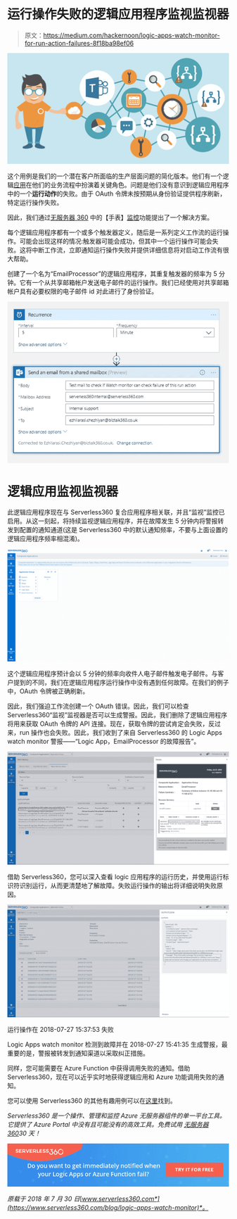 # 运行操作失败的逻辑应用程序监视监视器

> 原文：<https://medium.com/hackernoon/logic-apps-watch-monitor-for-run-action-failures-8f18ba98ef06>

![](img/8ea7b3b1fbc3ed1e5c7c86b398fbdb05.png)

这个用例是我们的一个潜在客户所面临的生产层面问题的简化版本。他们有一个逻辑[应用](https://hackernoon.com/tagged/app)在他们的业务流程中扮演着关键角色。问题是他们没有意识到逻辑应用程序中的一个**运行动作**的失败。由于 OAuth 令牌未按预期从身份验证提供程序刷新，特定运行操作失败。

因此，我们通过[无服务器 360](http://serverless360.com/?utm_source=Serverless360_blog) 中的【手表】[监控](https://hackernoon.com/tagged/monitoring)功能提出了一个解决方案。

每个逻辑应用程序都有一个或多个触发器定义，随后是一系列定义工作流的运行操作。可能会出现这样的情况:触发器可能会成功，但其中一个运行操作可能会失败。这将中断工作流，立即通知运行操作失败并提供详细信息将对启动工作流有很大帮助。

创建了一个名为“EmailProcessor”的逻辑应用程序，其重复触发器的频率为 5 分钟。它有一个从共享邮箱帐户发送电子邮件的运行操作。我们已经使用对共享邮箱帐户具有必要权限的电子邮件 id 对此进行了身份验证。

![](img/372930f8de84926cfaa883655ace7ea4.png)

# 逻辑应用监视监视器

此逻辑应用程序现在与 Serverless360 复合应用程序相关联，并且“监视”监控已启用。从这一刻起，将持续监视逻辑应用程序，并在故障发生 5 分钟内将警报转发到配置的通知通道(这是 Serverless360 中的默认通知频率，不要与上面设置的逻辑应用程序频率相混淆)。

![](img/e58fe702263c9b0bec9709bc46ab025f.png)

这个逻辑应用程序预计会以 5 分钟的频率向收件人电子邮件触发电子邮件。与客户提到的不同，我们在逻辑应用程序运行操作中没有遇到任何故障。在我们的例子中，OAuth 令牌被正确刷新。

因此，我们强迫工作流创建一个 OAuth 错误。因此，我们可以检查 Serverless360“监视”监视器是否可以生成警报。因此，我们删除了逻辑应用程序将用来获取 OAuth 令牌的 API 连接。现在，获取令牌的尝试肯定会失败，反过来，run 操作也会失败。因此，我们收到了来自 Serverless360 的 Logic Apps watch monitor 警报——“Logic App，EmailProcessor 的故障报告”。

![](img/c38653923c4d28a0bab9895aa03c9bd3.png)

借助 Serverless360，您可以深入查看 logic 应用程序的运行历史，并使用运行标识符识别运行，从而更清楚地了解故障。失败运行操作的输出将详细说明失败原因。

![](img/559d5437d5704b3dfc4b29da2c69ddad.png)

运行操作在 2018-07-27 15:37:53 失败

Logic Apps watch monitor 检测到故障并在 2018-07-27 15:41:35 生成警报，最重要的是，警报被转发到通知渠道以采取纠正措施。

同样，您可能需要在 Azure Function 中获得调用失败的通知。借助 Serverless360，现在可以近乎实时地获得逻辑应用和 Azure 功能调用失败的通知。

您可以使用 Serverless360 的其他有趣用例可以在[这里](https://www.serverless360.com/blog/tag/use-case)找到。

*Serverless360 是一个操作、管理和监控 Azure 无服务器组件的单一平台工具。它提供了 Azure Portal 中没有且可能没有的高效工具。免费试用* [*无服务器 360*](https://www.serverless360.com/?utm_source=Serverless360-Blog)*30 天！*

[![](img/4e56c9a174baf442f3c853dc55637722.png)](https://portal.serverless360.com/OnBoarding/Register?utm_source=medium)

*原载于 2018 年 7 月 30 日*[*www.serverless360.com*](https://www.serverless360.com/blog/logic-apps-watch-monitor)*。*